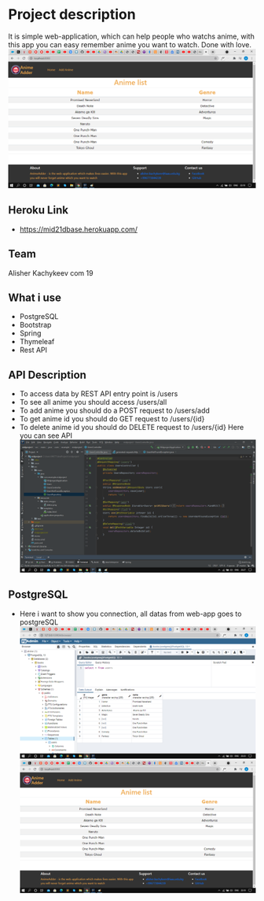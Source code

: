# Project description
It is simple web-application, which can help people who watchs anime, with this app you can easy remember anime you want to watch. Done with love.
![main](images/main.png)

## Heroku Link
* https://mid21dbase.herokuapp.com/

## Team
Alisher Kachykeev com 19

## What i use
* PostgreSQL
* Bootstrap
* Spring
* Thymeleaf
* Rest API

## API Description
* To access data by REST API entry point is /users
* To see all anime you should access /users/all
* To add anime you should do a POST request to /users/add
* To get anime id you should do GET request to /users/{id}
* To delete anime id you should do DELETE request to /users/{id}
Here you can see API
![api](images/api.png)

## PostgreSQL
* Here i want to show you connection, all datas from web-app goes to postgreSQL
![pgAdmin](images/pgadmin.png)
![main2](images/main.png)